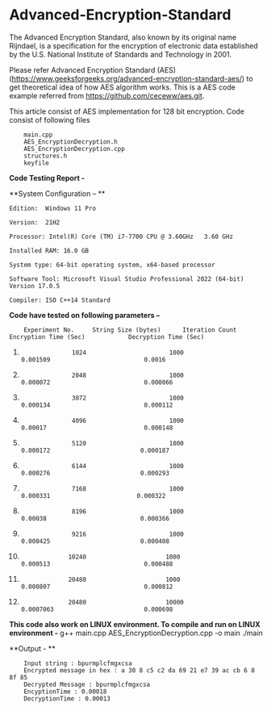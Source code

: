 # Advanced-Encryption-Standard
The Advanced Encryption Standard, also known by its original name Rijndael, is a specification for the encryption of electronic data established by the U.S. National Institute of Standards and Technology in 2001.

Please refer Advanced Encryption Standard (AES) (https://www.geeksforgeeks.org/advanced-encryption-standard-aes/) to get theoretical idea of how AES algorithm works. This is a AES code example referred from https://github.com/ceceww/aes.git.

This article consist of AES implementation for 128 bit encryption. Code consist of following files

        main.cpp
        AES_EncryptionDecryption.h
        AES_EncryptionDecryption.cpp
        structures.h
        keyfile




**Code Testing Report -**

**System Configuration –  **

    Edition:  Windows 11 Pro

    Version:  21H2

    Processor: Intel(R) Core (TM) i7-7700 CPU @ 3.60GHz   3.60 GHz

    Installed RAM: 16.0 GB  

    System type: 64-bit operating system, x64-based processor

    Software Tool: Microsoft Visual Studio Professional 2022 (64-bit) Version 17.0.5

    Compiler: ISO C++14 Standard


**Code have tested on following parameters –**

        Experiment No.     String Size (bytes)      Iteration Count         Encryption Time (Sec)            Decryption Time (Sec)

1.                   1024                       1000                      0.001509                          0.0016

2.                   2048                       1000                      0.000072                          0.000066

3.                   3072                       1000                      0.000134                          0.000112

4.                   4096                       1000                      0.00017                           0.000148

5.                   5120                       1000                       0.000172                         0.000187

6.                   6144                       1000                       0.000276                         0.000293

7.                   7168                       1000                        0.000331                        0.000322

8.                   8196                       1000                        0.00038                          0.000366

9.                   9216                       1000                        0.000425                         0.000408

10.                  10240                      1000                        0.000513                          0.000488

11.                  20480                      1000                        0.000807                          0.000812

12.                  20480                      10000                       0.0007063                         0.000698



**This code also work on LINUX environment. To compile and run on LINUX environment -**
  g++ main.cpp AES_EncryptionDecryption.cpp -o main
  ./main

**Output - **

        Input string : bpurmplcfmgxcsa
        Encrypted message in hex : a 30 8 c5 c2 da 69 21 e7 39 ac cb 6 8 8f 85
        Decrypted Message : bpurmplcfmgxcsa
        EncyptionTime : 0.00018
        DecryptionTime : 0.00013
